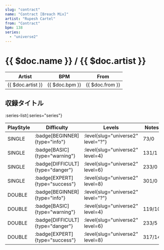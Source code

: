 ```yaml
---
slug: "contract"
name: "Contract [Breach Mix]"
artist: "Rupesh Cartel"
from: "Contract"
bpm: 138
series:
  - "universe2"
---
```


# {{ $doc.name }} / {{ $doc.artist }}

|Artist|BPM|From|
|------|---|----|
|{{ $doc.artist }}|{{ $doc.bpm }}|{{ $doc.from }}|

## 収録タイトル

:series-list{:series="series"}

|PlayStyle|Difficulty|Levels|Notes|Movie|
|---------|----------|------|-----|-----|
|SINGLE| :badge[BEGINNER]{type="info"}|<div class="field is-grouped is-grouped-multiline"> :level{slug="universe2" level="?"}</div>|73/0||
|SINGLE| :badge[BASIC]{type="warning"}|<div class="field is-grouped is-grouped-multiline"> :level{slug="universe2" level=4}</div>|131/1||
|SINGLE| :badge[DIFFICULT]{type="danger"}|<div class="field is-grouped is-grouped-multiline"> :level{slug="universe2" level=6}</div>|233/0||
|SINGLE| :badge[EXPERT]{type="success"}|<div class="field is-grouped is-grouped-multiline"> :level{slug="universe2" level=8}</div>|301/0||
|DOUBLE| :badge[BEGINNER]{type="info"}|<div class="field is-grouped is-grouped-multiline"> :level{slug="universe2" level="?"}</div>|||
|DOUBLE| :badge[BASIC]{type="warning"}|<div class="field is-grouped is-grouped-multiline"> :level{slug="universe2" level=4}</div>|119/10||
|DOUBLE| :badge[DIFFICULT]{type="danger"}|<div class="field is-grouped is-grouped-multiline"> :level{slug="universe2" level=6}</div>|233/5||
|DOUBLE| :badge[EXPERT]{type="success"}|<div class="field is-grouped is-grouped-multiline"> :level{slug="universe2" level=8}</div>|317/14||
